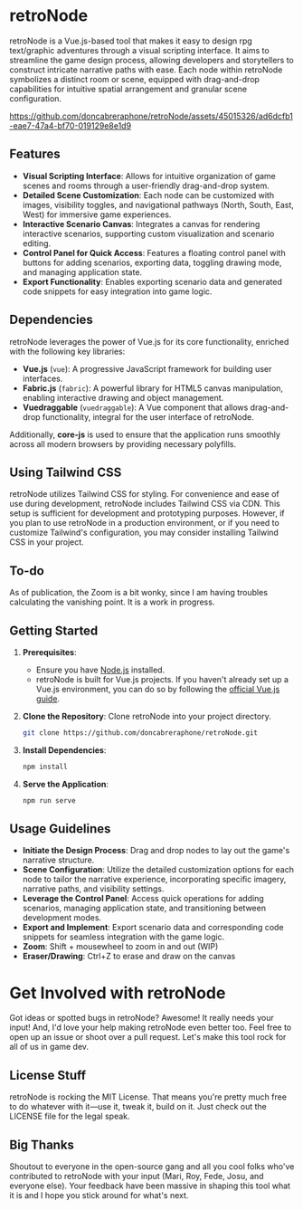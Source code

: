 # retroNode

retroNode is a Vue.js-based tool that makes it easy to design rpg text/graphic adventures through a visual scripting interface. It aims to streamline the game design process, allowing developers and storytellers to construct intricate narrative paths with ease. Each node within retroNode symbolizes a distinct room or scene, equipped with drag-and-drop capabilities for intuitive spatial arrangement and granular scene configuration.


https://github.com/doncabreraphone/retroNode/assets/45015326/ad6dcfb1-eae7-47a4-bf70-019129e8e1d9


## Features

- **Visual Scripting Interface**: Allows for intuitive organization of game scenes and rooms through a user-friendly drag-and-drop system.
- **Detailed Scene Customization**: Each node can be customized with images, visibility toggles, and navigational pathways (North, South, East, West) for immersive game experiences.
- **Interactive Scenario Canvas**: Integrates a canvas for rendering interactive scenarios, supporting custom visualization and scenario editing.
- **Control Panel for Quick Access**: Features a floating control panel with buttons for adding scenarios, exporting data, toggling drawing mode, and managing application state.
- **Export Functionality**: Enables exporting scenario data and generated code snippets for easy integration into game logic.

## Dependencies

retroNode leverages the power of Vue.js for its core functionality, enriched with the following key libraries:

- **Vue.js** (`vue`): A progressive JavaScript framework for building user interfaces.
- **Fabric.js** (`fabric`): A powerful library for HTML5 canvas manipulation, enabling interactive drawing and object management.
- **Vuedraggable** (`vuedraggable`): A Vue component that allows drag-and-drop functionality, integral for the user interface of retroNode.

Additionally, **core-js** is used to ensure that the application runs smoothly across all modern browsers by providing necessary polyfills.

## Using Tailwind CSS

retroNode utilizes Tailwind CSS for styling. For convenience and ease of use during development, retroNode includes Tailwind CSS via CDN. This setup is sufficient for development and prototyping purposes. However, if you plan to use retroNode in a production environment, or if you need to customize Tailwind's configuration, you may consider installing Tailwind CSS in your project.

## To-do

As of publication, the Zoom is a bit wonky, since I am having troubles calculating the vanishing point. It is a work in progress.   

## Getting Started

1. **Prerequisites**:
   - Ensure you have [Node.js](https://nodejs.org/) installed.
   - retroNode is built for Vue.js projects. If you haven't already set up a Vue.js environment, you can do so by following the [official Vue.js guide](https://vuejs.org/v2/guide/installation.html).

2. **Clone the Repository**:
   Clone retroNode into your project directory.
   ```sh
   git clone https://github.com/doncabreraphone/retroNode.git
   ```
3. **Install Dependencies**:
   ```sh
   npm install
   ```
4. **Serve the Application**:
   ```sh
   npm run serve
   ```

## Usage Guidelines

- **Initiate the Design Process**: Drag and drop nodes to lay out the game's narrative structure.
- **Scene Configuration**: Utilize the detailed customization options for each node to tailor the narrative experience, incorporating specific imagery, narrative paths, and visibility settings.
- **Leverage the Control Panel**: Access quick operations for adding scenarios, managing application state, and transitioning between development modes.
- **Export and Implement**: Export scenario data and corresponding code snippets for seamless integration with the game logic.
- **Zoom**: Shift + mousewheel to zoom in and out (WIP)
- **Eraser/Drawing**: Ctrl+Z to erase and draw on the canvas

# Get Involved with retroNode

Got ideas or spotted bugs in retroNode? Awesome! It really needs your input! And, I'd love your help making retroNode even better too. Feel free to open up an issue or shoot over a pull request. Let's make this tool rock for all of us in game dev.

## License Stuff

retroNode is rocking the MIT License. That means you're pretty much free to do whatever with it—use it, tweak it, build on it. Just check out the LICENSE file for the legal speak.

## Big Thanks

Shoutout to everyone in the open-source gang and all you cool folks who've contributed to retroNode with your input (Mari, Roy, Fede, Josu, and everyone else). Your feedback have been massive in shaping this tool what it is and I hope you stick around for what's next.





